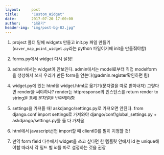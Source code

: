 ```yaml
---
layout:     post
title:      "Custom_Widget"
date:       2017-07-20 17:00:00
author:     "신윤기"
header-img: "img/post-bg-02.jpg"
---
```


1. project 폴더 밑에 widgets 만들고 init.py 파일 만들기
(`naver_map_point_widget.py`라는 python 파일이기에 init을 만들줘야함)

2. forms.py에서 widget 다시 설정!

3. admin에서는 widget이 안보인다.
admin에서는 model로부터 직접 modelform을 생성해서 쓰지 우리가 만든 form을 안쓴다(@admin.register확인하면 됨)

4. widget.py에 있는 html을 
widget.html로 옮기기(문자열을 따로 받아내자)
그렇다면 render을 써야하나?
render는 httpresponse의 인스턴스를 return
render to string을 통해 문자열을 반환해야함

5. settings을 가져올 때!
askdjango/settings.py로 가져오면 안된다. 
from django.conf import settings로 가져와야
django/conf/global_settings.py + askdjango/settings.py를 둘 다 가져옴

6. html에서 javascript선언
import할 때 clientID를 필히 지정할 것!

7. 만약 form field 다수에서 widget을 쓰고 싶다면
한 템플릿 안에서 id 는 unique해야함
따라서 각 필드 별 id를 따로 설정하는 것을 권장